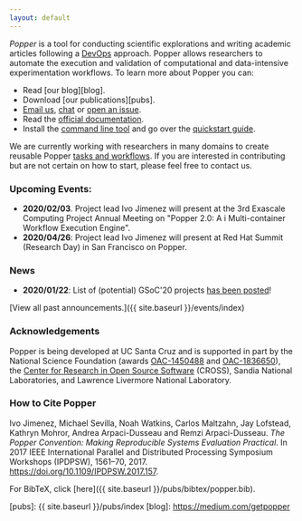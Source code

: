 ```yaml
---
layout: default
---
```


_Popper_ is a tool for conducting scientific explorations and writing 
academic articles following a 
[DevOps](https://en.wikipedia.org/wiki/DevOps) approach. Popper allows 
researchers to automate the execution and validation of computational and 
data-intensive experimentation workflows. To learn more about Popper you can:

  * Read [our blog][blog].
  * Download [our publications][pubs].
  * [Email us](mailto:ivo@cs.ucsc.edu), 
    [chat](https://gitter.im/systemslab/popper) or [open an 
    issue](https://github.com/systemslab/popper/issues/new).
  * Read the [official documentation][docs].
  * Install the [command line tool][cli] and go over the [quickstart 
    guide][quickstart].

We are currently working with researchers in many domains to create 
reusable Popper [tasks and workflows](https://github.com/popperized). 
If you are interested in contributing but are not certain on how to 
start, please feel free to contact us.

### Upcoming Events:

  * **2020/02/03**. Project lead Ivo Jimenez will present at the 3rd 
    Exascale Computing Project Annual Meeting on "Popper 2.0: A i 
    Multi-container Workflow Execution Engine".
  * **2020/04/26**: Project lead Ivo Jimenez will present at Red Hat 
    Summit (Research Day) in San Francisco on Popper.

### News

  * **2020/01/22**: List of (potential) GSoC'20 projects [has been 
  posted](http://uccross.github.io/gsoc20)!

[View all past announcements.]({{ site.baseurl }}/events/index)

### Acknowledgements

Popper is being developed at UC Santa Cruz and is supported in part by 
the National Science Foundation (awards 
[OAC-1450488](http://bigweatherweb.org) and [OAC-1836650](http://iris-hep.org/)),
the [Center for Research in Open Source Software](http://cross.ucsc.edu) (CROSS),
Sandia National Laboratories, and Lawrence Livermore National Laboratory.

### How to Cite Popper

Ivo Jimenez, Michael Sevilla, Noah Watkins, Carlos Maltzahn, Jay 
Lofstead, Kathryn Mohror, Andrea Arpaci-Dusseau and Remzi 
Arpaci-Dusseau. _The Popper Convention: Making Reproducible Systems 
Evaluation Practical_. In 2017 IEEE International Parallel and 
Distributed Processing Symposium Workshops (IPDPSW), 1561–70, 2017. 
https://doi.org/10.1109/IPDPSW.2017.157.

For BibTeX, click [here]({{ site.baseurl }}/pubs/bibtex/popper.bib).

[cli]: https://github.com/systemslab/popper
[popperized]: https://github.com/popperized
[quickstart]: https://popper.rtfd.io/en/latest/sections/getting_started.html
[docs]: http://popper.readthedocs.io/en/latest/
[pubs]: {{ site.baseurl }}/pubs/index
[blog]: https://medium.com/getpopper
